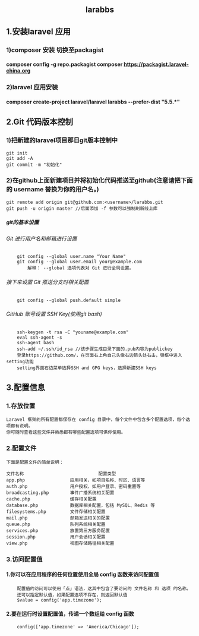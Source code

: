 ## <center>larabbs</center>

## 1.安装laravel 应用

### 1)composer 安装 切换至packagist
#### composer config -g repo.packagist composer https://packagist.laravel-china.org
### 2)laravel 应用安装
#### composer create-project laravel/laravel larabbs --prefer-dist "5.5.*"

## 2.Git 代码版本控制

### 1)把新建的laravel项目那日git版本控制中
	git init
	git add -A
	git commit -m "初始化"
### 2)在github上面新建项目并将初始化代码推送至github(注意请把下面的 username 替换为你的用户名。)
	git remote add origin git@github.com:<username>/larabbs.git
	git push -u origin master //后面添加 -f 参数可以强制刷新线上库
##### git的基本设置 

###### Git 进行用户名和邮箱进行设置
		git config --global user.name "Your Name"
		git config --global user.email your@example.com
			解释： --global 选项代表对 Git 进行全局设置。
###### 接下来设置 Git 推送分支时相关配置
		git config --global push.default simple
###### GitHub 账号设置 SSH Key(使用git bash)
		ssh-keygen -t rsa -C "youname@example.com"
		eval ssh-agent -s
		ssh-agent bash
		ssh-add ~/.ssh/id_rsa //该步骤生成目录下面的.pub内容为publickey
		登录https://github.com/，在页面右上角自己头像右边箭头处右击，弹框中进入setting功能
		setting界面右边菜单选择SSH and GPG keys，选择新建SSH keys

## 3.配置信息
### 1.存放位置
	Laravel 框架的所有配置都保存在 config 目录中，每个文件中包含多个配置选项，每个选项都有说明。
	你可随时查看这些文件并熟悉都有哪些配置选项可供你使用。
###	2.配置文件
	下面是配置文件的简单说明：

	文件名称							配置类型
	app.php					应用相关，如项目名称、时区、语言等
	auth.php				用户授权，如用户登录、密码重置等
	broadcasting.php		事件广播系统相关配置
	cache.php				缓存相关配置
	database.php			数据库相关配置，包括 MySQL、Redis 等
	filesystems.php			文件存储相关配置
	mail.php				邮箱发送相关的配置
	queue.php				队列系统相关配置
	services.php			放置第三方服务配置
	session.php				用户会话相关配置
	view.php				视图存储路径相关配置
###	3.访问配置值
####	1.你可以在应用程序的任何位置使用全局 config 函数来访问配置值
		配置值的访问可以使用「点」语法，这其中包含了要访问的 文件名称 和 选项 的名称。
		还可以指定默认值，如果配置选项不存在，则返回默认值
		$value = config('app.timezone');
####	2.要在运行时设置配置值，传递一个数组给 config 函数
		config(['app.timezone' => 'America/Chicago']);
